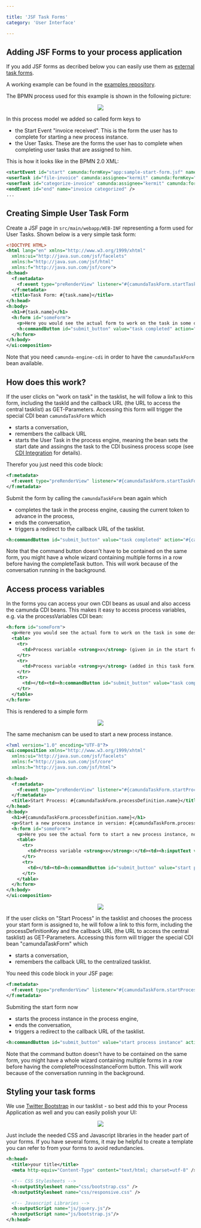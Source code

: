 ```yaml
---

title: 'JSF Task Forms'
category: 'User Interface'

---
```



## Adding JSF Forms to your process application

If you add JSF forms as decribed below you can easily use them as [external task forms](ref:/guides/user-guide/#tasklist-task-forms-external-task-forms). 

A working example can be found in the [examples repository](https://github.com/camunda/camunda-bpm-examples/tree/master/usertask/task-form-external-jsf).

The BPMN process used for this example is shown in the following picture:

<center>
  <img src="ref:asset:/assets/img/real-life/jsf-task-forms/task-form-process.png" class="img-responsive"/>
</center>

In this process model we added so called form keys to

 * the Start Event "invoice received". This is the form the user has to complete for starting a new process instance. 
 * the User Tasks. These are the forms the user has to complete when completing user tasks that are assigned to him.

This is how it looks like in the BPMN 2.0 XML: 

```xml
<startEvent id="start" camunda:formKey="app:sample-start-form.jsf" name="invoice received" />
<userTask id="file-invoice" camunda:assignee="kermit" camunda:formKey="app:sample-task-form-2.jsf" name="File Invoice" />
<userTask id="categorize-invoice" camunda:assignee="kermit" camunda:formKey="app:sample-task-form-1.jsf" name="Categorize Invoice" />
<endEvent id="end" name="invoice categorized" />
...
```

## Creating Simple User Task Form

Create a JSF page in `src/main/webapp/WEB-INF` representing a form used for User Tasks. Shown below is a very simple task form:

```xml
<!DOCTYPE HTML>
<html lang="en" xmlns="http://www.w3.org/1999/xhtml"
  xmlns:ui="http://java.sun.com/jsf/facelets"
  xmlns:h="http://java.sun.com/jsf/html"
  xmlns:f="http://java.sun.com/jsf/core">
<h:head>
  <f:metadata>
    <f:event type="preRenderView" listener="#{camundaTaskForm.startTaskForm()}" />
  </f:metadata>
  <title>Task Form: #{task.name}</title>
</h:head>
<h:body>
  <h1>#{task.name}</h1>
  <h:form id="someForm">
    <p>Here you would see the actual form to work on the task in some design normally either matching you task list or your business application (or both in the best case).</p>
    <h:commandButton id="submit_button" value="task completed" action="#{camundaTaskForm.completeTask()}" />
  </h:form>
</h:body>
</ui:composition>
```

Note that you need `camunda-engine-cdi` in order to have the `camundaTaskForm` bean available.


## How does this work?

If the user clicks on "work on task" in the tasklist, he will follow a link to this form, including the taskId and the callback URL (the URL to access the central tasklist) as GET-Parameters. Accessing this form will trigger the special CDI bean `camundaTaskForm` which

 *   starts a conversation,
 *   remembers the callback URL 
 *   starts the User Task in the process engine, meaning the bean sets the start date and assingns the task to the CDI business process scope (see [CDI Integration](ref:/guides/user-guide/#cdi-and-java-ee-integration) for details). 

Therefor you just need this code block:

```xml
<f:metadata>
  <f:event type="preRenderView" listener="#{camundaTaskForm.startTaskForm()}" />
</f:metadata>
```

Submit the form by calling the `camundaTaskForm` bean again which

*   completes the task in the process engine, causing the current token to advance in the process,
*   ends the conversation,
*   triggers a redirect to the callback URL of the tasklist.

```xml
<h:commandButton id="submit_button" value="task completed" action="#{camundaTaskForm.completeTask()}" />
```

Note that the command button doesn't have to be contained on the same form, you might have a whole wizard containing multiple forms in a row before having the completeTask button. This will work because of the conversation running in the background.


## Access process variables

In the forms you can access your own CDI beans as usual and also access the camunda CDI beans. This makes it easy to access process variables, e.g. via the processVariables CDI bean:

```xml
<h:form id="someForm">
  <p>Here you would see the actual form to work on the task in some design normally either matching you task list or your business application (or both in the best case).</p>
  <table>
    <tr>
      <td>Process variable <strong>x</strong> (given in in the start form):</td><td><h:outputText value="#{processVariables['x']}" /></td>
    </tr>
    <tr>
      <td>Process variable <strong>y</strong> (added in this task form):</td><td><h:inputText value="#{processVariables['y']}" /></td>
    </tr>
    <tr>
      <td></td><td><h:commandButton id="submit_button" value="task completed" action="#{camundaTaskForm.completeTask()}" /></td>
    </tr>
  </table>
</h:form>
```

This is rendered to a simple form

<center>
  <img src="ref:asset:/assets/img/real-life/jsf-task-forms/variablesTaskFormExample.png" class="img-responsive"/>
</center>

The same mechanism can be used to start a new process instance.

```xml
<?xml version="1.0" encoding="UTF-8"?>
<ui:composition xmlns="http://www.w3.org/1999/xhtml"
  xmlns:ui="http://java.sun.com/jsf/facelets"
  xmlns:f="http://java.sun.com/jsf/core"
  xmlns:h="http://java.sun.com/jsf/html">
 
<h:head>
  <f:metadata>
    <f:event type="preRenderView" listener="#{camundaTaskForm.startProcessInstanceByKeyForm()}" />
  </f:metadata>
  <title>Start Process: #{camundaTaskForm.processDefinition.name}</title>
</h:head>
<h:body>
  <h1>#{camundaTaskForm.processDefinition.name}</h1>
  <p>Start a new process instance in version: #{camundaTaskForm.processDefinition.version}</p>
  <h:form id="someForm">
    <p>Here you see the actual form to start a new process instance, normally this would be in some design  either matching you task list or your business application (or both in the best case).</p>
    <table>
      <tr>
        <td>Process variable <strong>x</strong>:</td><td><h:inputText value="#{processVariables['x']}" /></td>
      </tr>
      <tr>
        <td></td><td><h:commandButton id="submit_button" value="start process instance" action="#{camundaTaskForm.completeProcessInstanceForm()}" /></td>
      </tr>
    </table>
  </h:form>
</h:body>
</ui:composition>
```

<center>
  <img src="ref:asset:/assets/img/real-life/jsf-task-forms/startFormExample.png" class="img-responsive"/>
</center>

If the user clicks on "Start Process" in the tasklist and chooses the process your start form is assigned to, he will follow a link to this form, including the processDefinitionKey and the callback URL (the URL to access the central tasklist) as GET-Parameters. Accessing this form will trigger the special CDI bean "camundaTaskForm" which

*   starts a conversation,
*   remembers the callback URL to the centralized tasklist.

You need this code block in your JSF page:

```xml
<f:metadata>
  <f:event type="preRenderView" listener="#{camundaTaskForm.startProcessInstanceByIdForm()}" />
</f:metadata>
```

Submiting the start form now

 * starts the process instance in the process engine,
 * ends the conversation,
 * triggers a redirect to the callback URL of the tasklist.

```xml
<h:commandButton id="submit_button" value="start process instance" action="#{camundaTaskForm.completeProcessInstanceForm()}" />
```

Note that the command button doesn't have to be contained on the same form, you might have a whole wizard containing multiple forms in a row before having the completeProcessInstanceForm button. This will work because of the conversation running in the background.


## Styling your task forms

We use [Twitter Bootstrap](http://getbootstrap.com/) in our tasklist - so best add this to your Process Application as well and you can easily polish your UI: 

<center>
  <img src="ref:asset:/assets/img/real-life/jsf-task-forms/tasklist-forms-layouted-start.png" class="img-responsive"/>
</center>

Just include the needed CSS and Javascript libraries in the header part of your forms. If you have several forms, it may be helpful to create a template you can refer to from your forms to avoid redundancies. 

```xml
<h:head>
  <title>your title</title>
  <meta http-equiv="Content-Type" content="text/html; charset=utf-8" />

  <!-- CSS Stylesheets -->
  <h:outputStylesheet name="css/bootstrap.css" />
  <h:outputStylesheet name="css/responsive.css" />

  <!-- Javascript Libraries -->
  <h:outputScript name="js/jquery.js"/>
  <h:outputScript name="js/bootstrap.js"/>
</h:head>
```